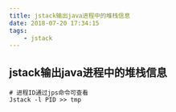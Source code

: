 ```yaml
---
title: jstack输出java进程中的堆栈信息
date: 2018-07-20 17:34:15
tags:
    - jstack
---
```


## jstack输出java进程中的堆栈信息

```
# 进程ID通过jps命令可查看
Jstack -l PID >> tmp
```